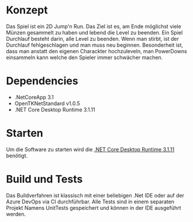 # Konzept
Das Spiel ist ein 2D Jump'n Run. Das Ziel ist es, am Ende möglichst viele Münzen gesammelt zu haben und lebend die Level zu beenden.
Ein Spiel Durchlauf besteht darin, alle Level zu beenden. Wenn man stirbt, ist der Durchlauf fehlgeschlagen und man muss neu beginnen.
Besonderheit ist, dass man anstatt den eigenen Charackter hochzuleveln, man PowerDowns einsammeln kann welche den Spieler immer schwächer machen.

# Dependencies
- .NetCoreApp 3.1
- OpenTKNetStandard v1.0.5
- .NET Core Desktop Runtime 3.1.11

# Starten
Um die Software zu starten wird die [.NET Core Desktop Runtime 3.1.11](https://dotnet.microsoft.com/download/dotnet-core/3.1) benötigt.

# Build und Tests
Das Buildverfahren ist klassisch mit einer beliebigen .Net IDE oder auf der Azure DevOps via CI durchführbar.
Alle Tests sind in einem separaten Projekt Namens UnitTests gespeichert und können in der IDE ausgeführt werden.